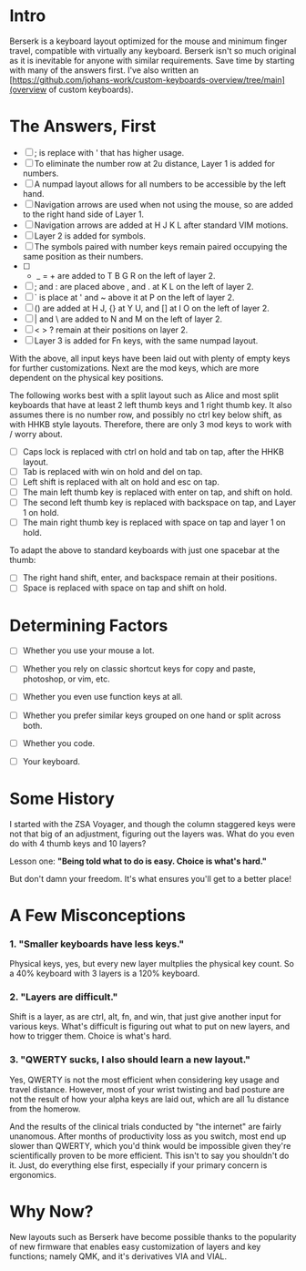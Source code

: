 # Intro
Berserk is a keyboard layout optimized for the mouse and minimum finger travel, compatible with virtually any keyboard. Berserk isn't so much original as it is inevitable for anyone with similar requirements. Save time by starting with many of the answers first. I've also written an [https://github.com/johans-work/custom-keyboards-overview/tree/main](overview of custom keyboards).

# The Answers, First

- [ ] ; is replace with ' that has higher usage.
- [ ] To eliminate the number row at 2u distance, Layer 1 is added for numbers.
- [ ] A numpad layout allows for all numbers to be accessible by the left hand.
- [ ] Navigation arrows are used when not using the mouse, so are added to the right hand side of Layer 1.
- [ ] Navigation arrows are added at H J K L after standard VIM motions. 
- [ ] Layer 2 is added for symbols.
- [ ] The symbols paired with number keys remain paired occupying the same position as their numbers.
- [ ] - _ = + are added to T B G R on the left of layer 2.
- [ ] ; and : are placed above , and . at K L on the left of layer 2.
- [ ] ` is place at ' and ~ above it at P on the left of layer 2.  
- [ ] () are added at H J, {} at Y U, and [] at I O on the left of layer 2. 
- [ ] | and \ are added to N and M on the left of layer 2.
- [ ] < > ? remain at their positions on layer 2.
- [ ] Layer 3 is added for Fn keys, with the same numpad layout.

With the above, all input keys have been laid out with plenty of empty keys for further customizations.
Next are the mod keys, which are more dependent on the physical key positions.

The following works best with a split layout such as Alice and most split keyboards that have at least 2 left thumb keys and 1 right thumb key. It also assumes there is no number row, and possibly no ctrl key below shift, as with HHKB style layouts. Therefore, there are only 3 mod keys to work with / worry about.

- [ ] Caps lock is replaced with ctrl on hold and tab on tap, after the HHKB layout.
- [ ] Tab is replaced with win on hold and del on tap.
- [ ] Left shift is replaced with alt on hold and esc on tap.
- [ ] The main left thumb key is replaced with enter on tap, and shift on hold.
- [ ] The second left thumb key is replaced with backspace on tap, and Layer 1 on hold.
- [ ] The main right thumb key is replaced with space on tap and layer 1 on hold.

To adapt the above to standard keyboards with just one spacebar at the thumb:

- [ ] The right hand shift, enter, and backspace remain at their positions.
- [ ] Space is replaced with space on tap and shift on hold.

# Determining Factors

- [ ] Whether you use your mouse a lot.
- [ ] Whether you rely on classic shortcut keys for copy and paste, photoshop, or vim, etc.
- [ ] Whether you even use function keys at all.
- [ ] Whether you prefer similar keys grouped on one hand or split across both.
- [ ] Whether you code.
- [ ] Your keyboard.


# Some History

I started with the ZSA Voyager, and though the column staggered keys were not that big of an adjustment, figuring out the layers was. What do you even do with 4 thumb keys and 10 layers?

Lesson one: **"Being told what to do is easy. Choice is what's hard."**

But don't damn your freedom. It's what ensures you'll get to a better place!

# A Few Misconceptions

### 1. "Smaller keyboards have less keys."

Physical keys, yes, but every new layer multplies the physical key count. So a 40% keyboard with 3 layers is a 120% keyboard.
   
### 2. "Layers are difficult."

Shift is a layer, as are ctrl, alt, fn, and win, that just give another input for various keys. What's difficult is figuring out what to put on new layers, and how to trigger them. Choice is what's hard.

### 3. "QWERTY sucks, I also should learn a new layout."

Yes, QWERTY is not the most efficient when considering key usage and travel distance. However, most of your wrist twisting and bad posture are not the result of how your alpha keys are laid out, which are all 1u distance from the homerow. 

And the results of the clinical trials conducted by "the internet" are fairly unanomous. After months of productivity loss as you switch, most end up slower than QWERTY, which you'd think would be impossible given they're scientifically proven to be more efficient. This isn't to say you shouldn't do it. Just, do everything else first, especially if your primary concern is ergonomics.


# Why Now?

New layouts such as Berserk have become possible thanks to the popularity of new firmware that enables easy customization of layers and key functions; namely QMK, and it's derivatives VIA and VIAL.






